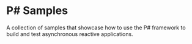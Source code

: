 P# Samples
====================
A collection of samples that showcase how to use the P# framework to build and test asynchronous reactive applications.
